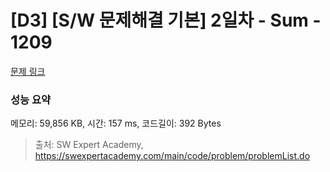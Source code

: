 # [D3] [S/W 문제해결 기본] 2일차 - Sum - 1209 

[문제 링크](https://swexpertacademy.com/main/code/problem/problemDetail.do?contestProbId=AV13_BWKACUCFAYh) 

### 성능 요약

메모리: 59,856 KB, 시간: 157 ms, 코드길이: 392 Bytes



> 출처: SW Expert Academy, https://swexpertacademy.com/main/code/problem/problemList.do